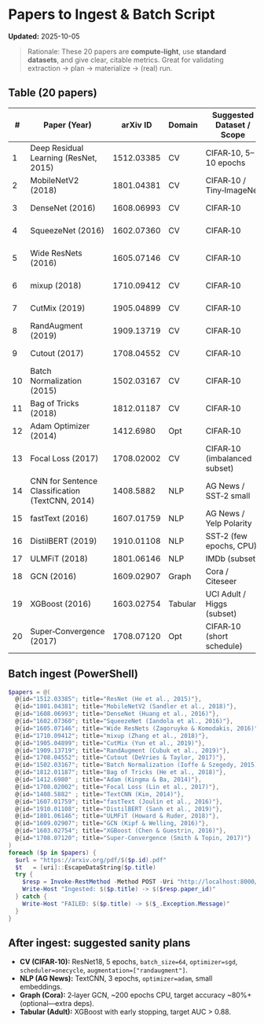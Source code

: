 # Papers to Ingest & Batch Script
**Updated:** 2025-10-05

> Rationale: These 20 papers are **compute‑light**, use **standard datasets**, and give clear, citable metrics. Great for validating extraction → plan → materialize → (real) run.

## Table (20 papers)

| # | Paper (Year) | arXiv ID | Domain | Suggested Dataset / Scope | Primary Metric | Why good for P2N |
|---|---|---|---|---|---|---|
| 1 | Deep Residual Learning (ResNet, 2015) | 1512.03385 | CV | CIFAR‑10, 5–10 epochs | Accuracy | Canonical baseline; many follow‑ups. |
| 2 | MobileNetV2 (2018) | 1801.04381 | CV | CIFAR‑10 / Tiny‑ImageNet | Accuracy | Lightweight; budget‑friendly. |
| 3 | DenseNet (2016) | 1608.06993 | CV | CIFAR‑10 | Accuracy | Strong baseline; memory vs speed tradeoffs. |
| 4 | SqueezeNet (2016) | 1602.07360 | CV | CIFAR‑10 | Accuracy | Ultra‑small; model‑size constraints. |
| 5 | Wide ResNets (2016) | 1605.07146 | CV | CIFAR‑10 | Accuracy | Good for augmentation/regularization studies. |
| 6 | mixup (2018) | 1710.09412 | CV | CIFAR‑10 | Accuracy | Simple augmentation; measurable gains. |
| 7 | CutMix (2019) | 1905.04899 | CV | CIFAR‑10 | Accuracy | Complementary augmentation to mixup. |
| 8 | RandAugment (2019) | 1909.13719 | CV | CIFAR‑10 | Accuracy | Search‑free augmentation. |
| 9 | Cutout (2017) | 1708.04552 | CV | CIFAR‑10 | Accuracy | Minimal code; strong regularization. |
|10 | Batch Normalization (2015) | 1502.03167 | CV | CIFAR‑10 | Accuracy/Loss | Stabilizes training; visible quickly. |
|11 | Bag of Tricks (2018) | 1812.01187 | CV | CIFAR‑10 | Accuracy | Additive small improvements. |
|12 | Adam Optimizer (2014) | 1412.6980 | Opt | CIFAR‑10 | Acc./Loss | Swap optimizer; quick effects. |
|13 | Focal Loss (2017) | 1708.02002 | CV | CIFAR‑10 (imbalanced subset) | Acc./F1 | Handles imbalance; generalizable. |
|14 | CNN for Sentence Classification (TextCNN, 2014) | 1408.5882 | NLP | AG News / SST‑2 small | Accuracy | Fast NLP baseline. |
|15 | fastText (2016) | 1607.01759 | NLP | AG News / Yelp Polarity | Accuracy | Very fast; strong non‑DL baseline. |
|16 | DistilBERT (2019) | 1910.01108 | NLP | SST‑2 (few epochs, CPU) | Accuracy | Transformer quality at lower cost. |
|17 | ULMFiT (2018) | 1801.06146 | NLP | IMDb (subset) | Accuracy | Classic fine‑tuning story. |
|18 | GCN (2016) | 1609.02907 | Graph | Cora / Citeseer | Accuracy | Small graphs; minutes on CPU. |
|19 | XGBoost (2016) | 1603.02754 | Tabular | UCI Adult / Higgs (subset) | AUC/Accuracy | Non‑DL baseline; stresses reporting. |
|20 | Super‑Convergence (2017) | 1708.07120 | Opt | CIFAR‑10 (short schedule) | Acc./Time | Scheduler + budget compliance. |

## Batch ingest (PowerShell)
```powershell
$papers = @(
  @{id="1512.03385"; title="ResNet (He et al., 2015)"},
  @{id="1801.04381"; title="MobileNetV2 (Sandler et al., 2018)"},
  @{id="1608.06993"; title="DenseNet (Huang et al., 2016)"},
  @{id="1602.07360"; title="SqueezeNet (Iandola et al., 2016)"},
  @{id="1605.07146"; title="Wide ResNets (Zagoruyko & Komodakis, 2016)"},
  @{id="1710.09412"; title="mixup (Zhang et al., 2018)"},
  @{id="1905.04899"; title="CutMix (Yun et al., 2019)"},
  @{id="1909.13719"; title="RandAugment (Cubuk et al., 2019)"},
  @{id="1708.04552"; title="Cutout (DeVries & Taylor, 2017)"},
  @{id="1502.03167"; title="Batch Normalization (Ioffe & Szegedy, 2015)"},
  @{id="1812.01187"; title="Bag of Tricks (He et al., 2018)"},
  @{id="1412.6980" ; title="Adam (Kingma & Ba, 2014)"},
  @{id="1708.02002"; title="Focal Loss (Lin et al., 2017)"},
  @{id="1408.5882" ; title="TextCNN (Kim, 2014)"},
  @{id="1607.01759"; title="fastText (Joulin et al., 2016)"},
  @{id="1910.01108"; title="DistilBERT (Sanh et al., 2019)"},
  @{id="1801.06146"; title="ULMFiT (Howard & Ruder, 2018)"},
  @{id="1609.02907"; title="GCN (Kipf & Welling, 2016)"},
  @{id="1603.02754"; title="XGBoost (Chen & Guestrin, 2016)"},
  @{id="1708.07120"; title="Super-Convergence (Smith & Topin, 2017)"}
)
foreach ($p in $papers) {
  $url = "https://arxiv.org/pdf/$($p.id).pdf"
  $t   = [uri]::EscapeDataString($p.title)
  try {
    $resp = Invoke-RestMethod -Method POST -Uri "http://localhost:8000/api/v1/papers/ingest?url=$url&title=$t"
    Write-Host "Ingested: $($p.title) -> $($resp.paper_id)"
  } catch {
    Write-Host "FAILED: $($p.title) -> $($_.Exception.Message)"
  }
}
```

## After ingest: suggested sanity plans
- **CV (CIFAR‑10):** ResNet18, 5 epochs, `batch_size=64`, `optimizer=sgd`, `scheduler=onecycle`, `augmentation=["randaugment"]`.
- **NLP (AG News):** TextCNN, 3 epochs, `optimizer=adam`, small embeddings.
- **Graph (Cora):** 2‑layer GCN, ~200 epochs CPU, target accuracy ~80%+ (optional—extra deps).
- **Tabular (Adult):** XGBoost with early stopping, target AUC > 0.88.
